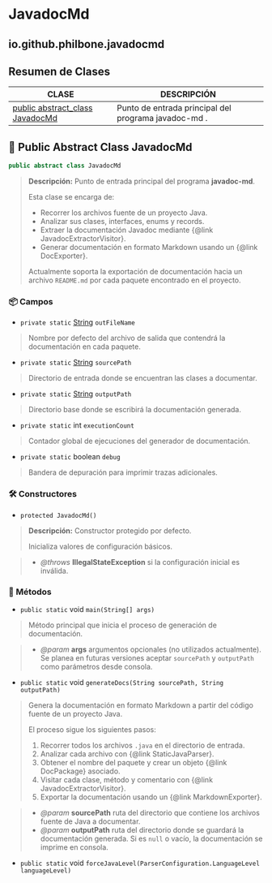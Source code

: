 # JavadocMd

## io.github.philbone.javadocmd

## Resumen de Clases


|CLASE|DESCRIPCIÓN|
|---|---|
|[public abstract_class JavadocMd](#-public-abstract_class-javadocmd)|Punto de entrada principal del programa javadoc-md .
## 📕 Public Abstract Class JavadocMd

```java
public abstract class JavadocMd
```
> **Descripción:**
> Punto de entrada principal del programa <b>javadoc-md</b>.
> <p>
> Esta clase se encarga de:
> <ul>
> <li>Recorrer los archivos fuente de un proyecto Java.</li>
> <li>Analizar sus clases, interfaces, enums y records.</li>
> <li>Extraer la documentación Javadoc mediante
> {@link JavadocExtractorVisitor}.</li>
> <li>Generar documentación en formato Markdown usando un
> {@link DocExporter}.</li>
> </ul>
> 
> <p>
> Actualmente soporta la exportación de documentación hacia un archivo
> <code>README.md</code> por cada paquete encontrado en el proyecto.</p>

### 📦 Campos

- `private static` [String](https://docs.oracle.com/en/java/javase/17/docs/api/java.base/java/lang/String.html) `outFileName`
> Nombre por defecto del archivo de salida que contendrá la documentación
> en cada paquete.

- `private static` [String](https://docs.oracle.com/en/java/javase/17/docs/api/java.base/java/lang/String.html) `sourcePath`
> Directorio de entrada donde se encuentran las clases a documentar.

- `private static` [String](https://docs.oracle.com/en/java/javase/17/docs/api/java.base/java/lang/String.html) `outputPath`
> Directorio base donde se escribirá la documentación generada.

- `private static` int `executionCount`
> Contador global de ejecuciones del generador de documentación.

- `private static` boolean `debug`
> Bandera de depuración para imprimir trazas adicionales.

### 🛠️ Constructores

- `protected JavadocMd()`
> **Descripción:**
> Constructor protegido por defecto.
> <p>
> Inicializa valores de configuración básicos.

> - *@throws* **IllegalStateException** si la configuración inicial es inválida.
### 🧮 Métodos

- `public static` void `main(String[] args)`
> Método principal que inicia el proceso de generación de documentación.

> - *@param* **args** argumentos opcionales (no utilizados actualmente). Se planea
en futuras versiones aceptar <code>sourcePath</code> y
<code>outputPath</code> como parámetros desde consola.
- `public static` void `generateDocs(String sourcePath, String outputPath)`
> Genera la documentación en formato Markdown a partir del código fuente de
> un proyecto Java.
> <p>
> El proceso sigue los siguientes pasos:
> <ol>
> <li>Recorrer todos los archivos <code>.java</code> en el directorio de
> entrada.</li>
> <li>Analizar cada archivo con {@link StaticJavaParser}.</li>
> <li>Obtener el nombre del paquete y crear un objeto {@link DocPackage}
> asociado.</li>
> <li>Visitar cada clase, método y comentario con
> {@link JavadocExtractorVisitor}.</li>
> <li>Exportar la documentación usando un {@link MarkdownExporter}.</li>
> </ol>

> - *@param* **sourcePath** ruta del directorio que contiene los archivos fuente de
Java a documentar.
> - *@param* **outputPath** ruta del directorio donde se guardará la documentación
generada. Si es <code>null</code> o vacío, la documentación se imprime en
consola.
- `public static` void `forceJavaLevel(ParserConfiguration.LanguageLevel languageLevel)`
